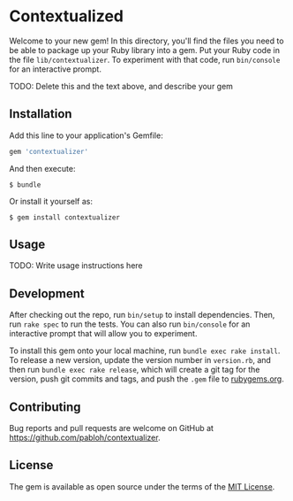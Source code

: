 # Contextualized

Welcome to your new gem! In this directory, you'll find the files you need to be able to package up your Ruby library into a gem. Put your Ruby code in the file `lib/contextualizer`. To experiment with that code, run `bin/console` for an interactive prompt.

TODO: Delete this and the text above, and describe your gem

## Installation

Add this line to your application's Gemfile:

```ruby
gem 'contextualizer'
```

And then execute:

    $ bundle

Or install it yourself as:

    $ gem install contextualizer

## Usage

TODO: Write usage instructions here

## Development

After checking out the repo, run `bin/setup` to install dependencies. Then, run `rake spec` to run the tests. You can also run `bin/console` for an interactive prompt that will allow you to experiment.

To install this gem onto your local machine, run `bundle exec rake install`. To release a new version, update the version number in `version.rb`, and then run `bundle exec rake release`, which will create a git tag for the version, push git commits and tags, and push the `.gem` file to [rubygems.org](https://rubygems.org).

## Contributing

Bug reports and pull requests are welcome on GitHub at https://github.com/pabloh/contextualizer.

## License

The gem is available as open source under the terms of the [MIT License](http://opensource.org/licenses/MIT).
